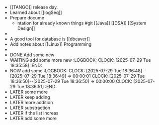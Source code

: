 - [[TANGO]] release day.
- Learned about [[logSeq]]
- Prepare docume
	- ntation for already known things #git [[Java]] [[DSA]] [[System Design]]
-
- A good tool for database is [[dbeaver]]
- Add notes about [[Linux]] Programming
-
- DONE  Add some new
- WAITING  add some more new
  :LOGBOOK:
  CLOCK: [2025-07-29 Tue 18:35:58]
  :END:
- NOW  add some
  :LOGBOOK:
  CLOCK: [2025-07-29 Tue 18:36:48]--[2025-07-29 Tue 18:36:49] =>  00:00:01
  CLOCK: [2025-07-29 Tue 18:36:50]--[2025-07-29 Tue 18:36:50] =>  00:00:00
  CLOCK: [2025-07-29 Tue 18:36:51]
  :END:
- LATER  some more
- LATER  keep adding
- LATER  more addition
- LATER  substraction
- LATER  if the list increas
- LATER  add some more